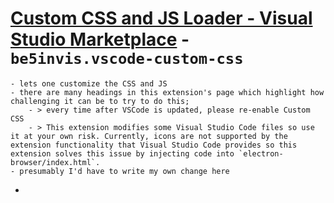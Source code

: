 # [Custom CSS and JS Loader - Visual Studio Marketplace](https://marketplace.visualstudio.com/items?itemName=be5invis.vscode-custom-css) - `be5invis.vscode-custom-css`
	- lets one customize the CSS and JS
	- there are many headings in this extension's page which highlight how challenging it can be to try to do this;
		- > every time after VSCode is updated, please re-enable Custom CSS
		- > This extension modifies some Visual Studio Code files so use it at your own risk. Currently, icons are not supported by the extension functionality that Visual Studio Code provides so this extension solves this issue by injecting code into `electron-browser/index.html`.
	- presumably I'd have to write my own change here
-